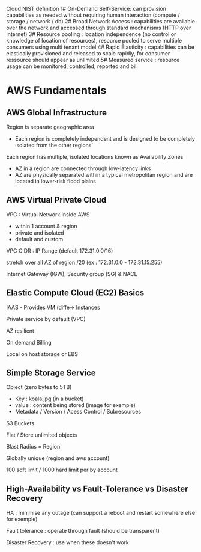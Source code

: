 Cloud NIST definition
1# On-Demand Self-Service: can provision capabilities as needed without requiring human interaction (compute / storage / network / db)
2# Broad Network Access : capabilities are available over the network and accessed through standard mechanisms (HTTP over internet) 
3# Resource pooling : location independence (no control or knowledge of location of resources), resource pooled to serve multiple consumers using multi tenant model
4# Rapid Elasticity : capabilities can be elastically provisioned and released to scale rapidly, for consumer ressource should appear as unlimited
5# Measured service : resource usage can be monitored, controlled, reported and bill



# AWS Fundamentals      

## AWS Global Infrastructure

Region is separate geographic area

- Each region is completely independent and is designed to be completely isolated from the
  other regions`

Each region has multiple, isolated locations known as Availability Zones

- AZ in a region are connected through low-latency links
- AZ are physically separated within a typical metropolitan
  region and are located in lower-risk flood plains

## AWS Virtual Private Cloud

VPC : Virtual Network inside AWS

- within 1 account & region
- private and isolated
- default and custom

VPC CIDR : IP Range (default 172.31.0.0/16)

stretch over all AZ  of region /20 (ex : 172.31.0.0 - 172.31.15.255)

Internet Gateway (IGW), Security group (SG) & NACL

## Elastic Compute Cloud (EC2) Basics

IAAS - Provides VM (diffe=> Instances

Private service by default (VPC)

AZ resilient

On demand Billing

Local on host storage or EBS

## Simple Storage Service

Object (zero bytes to 5TB)

- Key : koala.jpg (in a bucket)
- value : content being stored (image for exemple)
- Metadata / Version / Acess Control / Subresources

S3 Buckets

Flat / Store unlimited objects

Blast Radius = Region

Globally unique (region and aws account)

100 soft limit / 1000 hard limit per by account

## High-Availability vs Fault-Tolerance vs Disaster Recovery

HA : minimise any outage (can support a reboot and restart somewhere else for exemple)

Fault tolerance : operate through fault (should be transparent)

Disaster Recovery : use when these doesn't work

